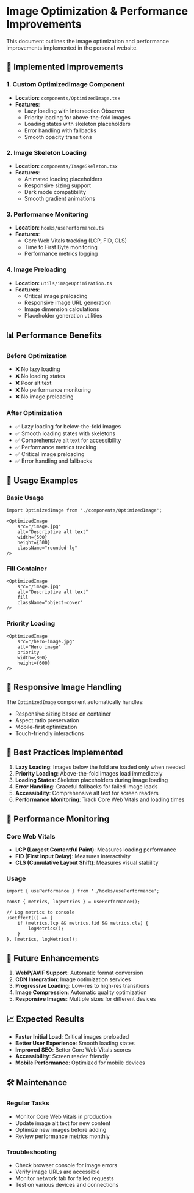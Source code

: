 # Image Optimization & Performance Improvements

This document outlines the image optimization and performance improvements implemented in the personal website.

## 🚀 Implemented Improvements

### 1. Custom OptimizedImage Component
- **Location**: `components/OptimizedImage.tsx`
- **Features**:
  - Lazy loading with Intersection Observer
  - Priority loading for above-the-fold images
  - Loading states with skeleton placeholders
  - Error handling with fallbacks
  - Smooth opacity transitions

### 2. Image Skeleton Loading
- **Location**: `components/ImageSkeleton.tsx`
- **Features**:
  - Animated loading placeholders
  - Responsive sizing support
  - Dark mode compatibility
  - Smooth gradient animations

### 3. Performance Monitoring
- **Location**: `hooks/usePerformance.ts`
- **Features**:
  - Core Web Vitals tracking (LCP, FID, CLS)
  - Time to First Byte monitoring
  - Performance metrics logging

### 4. Image Preloading
- **Location**: `utils/imageOptimization.ts`
- **Features**:
  - Critical image preloading
  - Responsive image URL generation
  - Image dimension calculations
  - Placeholder generation utilities

## 📊 Performance Benefits

### Before Optimization
- ❌ No lazy loading
- ❌ No loading states
- ❌ Poor alt text
- ❌ No performance monitoring
- ❌ No image preloading

### After Optimization
- ✅ Lazy loading for below-the-fold images
- ✅ Smooth loading states with skeletons
- ✅ Comprehensive alt text for accessibility
- ✅ Performance metrics tracking
- ✅ Critical image preloading
- ✅ Error handling and fallbacks

## 🔧 Usage Examples

### Basic Usage
```tsx
import OptimizedImage from './components/OptimizedImage';

<OptimizedImage
    src="/image.jpg"
    alt="Descriptive alt text"
    width={500}
    height={300}
    className="rounded-lg"
/>
```

### Fill Container
```tsx
<OptimizedImage
    src="/image.jpg"
    alt="Descriptive alt text"
    fill
    className="object-cover"
/>
```

### Priority Loading
```tsx
<OptimizedImage
    src="/hero-image.jpg"
    alt="Hero image"
    priority
    width={800}
    height={600}
/>
```

## 📱 Responsive Image Handling

The `OptimizedImage` component automatically handles:
- Responsive sizing based on container
- Aspect ratio preservation
- Mobile-first optimization
- Touch-friendly interactions

## 🎯 Best Practices Implemented

1. **Lazy Loading**: Images below the fold are loaded only when needed
2. **Priority Loading**: Above-the-fold images load immediately
3. **Loading States**: Skeleton placeholders during image loading
4. **Error Handling**: Graceful fallbacks for failed image loads
5. **Accessibility**: Comprehensive alt text for screen readers
6. **Performance Monitoring**: Track Core Web Vitals and loading times

## 🚦 Performance Monitoring

### Core Web Vitals
- **LCP (Largest Contentful Paint)**: Measures loading performance
- **FID (First Input Delay)**: Measures interactivity
- **CLS (Cumulative Layout Shift)**: Measures visual stability

### Usage
```tsx
import { usePerformance } from './hooks/usePerformance';

const { metrics, logMetrics } = usePerformance();

// Log metrics to console
useEffect(() => {
    if (metrics.lcp && metrics.fid && metrics.cls) {
        logMetrics();
    }
}, [metrics, logMetrics]);
```

## 🔮 Future Enhancements

1. **WebP/AVIF Support**: Automatic format conversion
2. **CDN Integration**: Image optimization services
3. **Progressive Loading**: Low-res to high-res transitions
4. **Image Compression**: Automatic quality optimization
5. **Responsive Images**: Multiple sizes for different devices

## 📈 Expected Results

- **Faster Initial Load**: Critical images preloaded
- **Better User Experience**: Smooth loading states
- **Improved SEO**: Better Core Web Vitals scores
- **Accessibility**: Screen reader friendly
- **Mobile Performance**: Optimized for mobile devices

## 🛠️ Maintenance

### Regular Tasks
- Monitor Core Web Vitals in production
- Update image alt text for new content
- Optimize new images before adding
- Review performance metrics monthly

### Troubleshooting
- Check browser console for image errors
- Verify image URLs are accessible
- Monitor network tab for failed requests
- Test on various devices and connections
